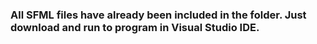 <h3><b>All SFML files have already been included in the folder. Just download and run to program in Visual Studio IDE.</b></h3>
